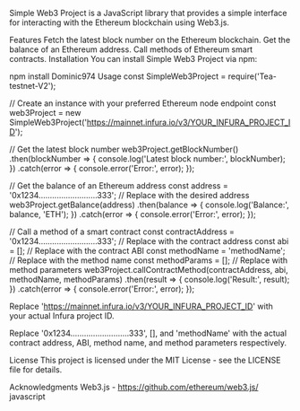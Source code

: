 Simple Web3 Project is a JavaScript library that provides a simple interface for interacting with the Ethereum blockchain using Web3.js.

Features
Fetch the latest block number on the Ethereum blockchain.
Get the balance of an Ethereum address.
Call methods of Ethereum smart contracts.
Installation
You can install Simple Web3 Project via npm:

npm install Dominic974
Usage
const SimpleWeb3Project = require('Tea-testnet-V2');

// Create an instance with your preferred Ethereum node endpoint const web3Project = new SimpleWeb3Project('https://mainnet.infura.io/v3/YOUR_INFURA_PROJECT_ID');

// Get the latest block number web3Project.getBlockNumber() .then(blockNumber => { console.log('Latest block number:', blockNumber); }) .catch(error => { console.error('Error:', error); });

// Get the balance of an Ethereum address const address = '0x1234..........................333'; // Replace with the desired address web3Project.getBalance(address) .then(balance => { console.log('Balance:', balance, 'ETH'); }) .catch(error => { console.error('Error:', error); });

// Call a method of a smart contract const contractAddress = '0x1234..........................333'; // Replace with the contract address const abi = []; // Replace with the contract ABI const methodName = 'methodName'; // Replace with the method name const methodParams = []; // Replace with method parameters web3Project.callContractMethod(contractAddress, abi, methodName, methodParams) .then(result => { console.log('Result:', result); }) .catch(error => { console.error('Error:', error); });

Replace 'https://mainnet.infura.io/v3/YOUR_INFURA_PROJECT_ID' with your actual Infura project ID.

Replace '0x1234..........................333', [], and 'methodName' with the actual contract address, ABI, method name, and method parameters respectively.

License
This project is licensed under the MIT License - see the LICENSE file for details.

Acknowledgments
Web3.js - https://github.com/ethereum/web3.js/ javascript
